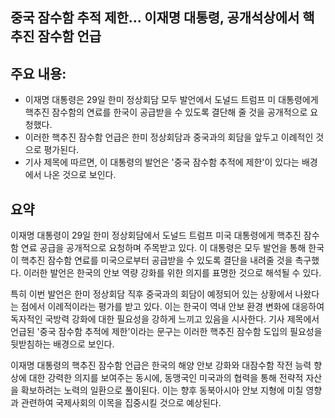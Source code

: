 ## 중국 잠수함 추적 제한… 이재명 대통령, 공개석상에서 핵추진 잠수함 언급

## 주요 내용:
*   이재명 대통령은 29일 한미 정상회담 모두 발언에서 도널드 트럼프 미 대통령에게 핵추진 잠수함의 연료를 한국이 공급받을 수 있도록 결단해 줄 것을 공개적으로 요청했다.
*   이러한 핵추진 잠수함 언급은 한미 정상회담과 중국과의 회담을 앞두고 이례적인 것으로 평가된다.
*   기사 제목에 따르면, 이 대통령의 발언은 '중국 잠수함 추적에 제한'이 있다는 배경에서 나온 것으로 보인다.

## 요약
이재명 대통령이 29일 한미 정상회담에서 도널드 트럼프 미국 대통령에게 핵추진 잠수함 연료 공급을 공개적으로 요청하며 주목받고 있다. 이 대통령은 모두 발언을 통해 한국이 핵추진 잠수함 연료를 미국으로부터 공급받을 수 있도록 결단을 내려줄 것을 촉구했다. 이러한 발언은 한국의 안보 역량 강화를 위한 의지를 표명한 것으로 해석될 수 있다.

특히 이번 발언은 한미 정상회담 직후 중국과의 회담이 예정되어 있는 상황에서 나왔다는 점에서 이례적이라는 평가를 받고 있다. 이는 한국이 역내 안보 환경 변화에 대응하여 독자적인 국방력 강화에 대한 필요성을 강하게 느끼고 있음을 시사한다. 기사 제목에서 언급된 '중국 잠수함 추적에 제한'이라는 문구는 이러한 핵추진 잠수함 도입의 필요성을 뒷받침하는 배경으로 보인다.

이재명 대통령의 핵추진 잠수함 언급은 한국의 해양 안보 강화와 대잠수함 작전 능력 향상에 대한 강력한 의지를 보여주는 동시에, 동맹국인 미국과의 협력을 통해 전략적 자산을 확보하려는 노력의 일환으로 풀이된다. 이는 향후 동북아시아 안보 지형에 미칠 영향과 관련하여 국제사회의 이목을 집중시킬 것으로 예상된다.